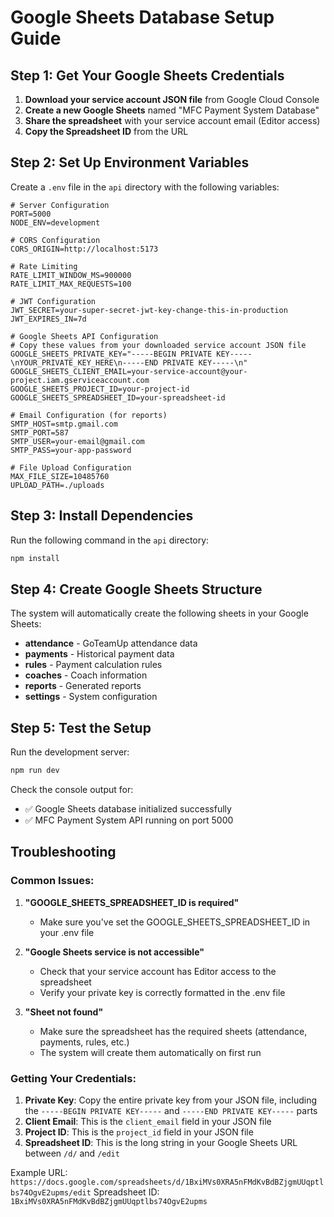 # Google Sheets Database Setup Guide

## Step 1: Get Your Google Sheets Credentials

1. **Download your service account JSON file** from Google Cloud Console
2. **Create a new Google Sheets** named "MFC Payment System Database"
3. **Share the spreadsheet** with your service account email (Editor access)
4. **Copy the Spreadsheet ID** from the URL

## Step 2: Set Up Environment Variables

Create a `.env` file in the `api` directory with the following variables:

```env
# Server Configuration
PORT=5000
NODE_ENV=development

# CORS Configuration
CORS_ORIGIN=http://localhost:5173

# Rate Limiting
RATE_LIMIT_WINDOW_MS=900000
RATE_LIMIT_MAX_REQUESTS=100

# JWT Configuration
JWT_SECRET=your-super-secret-jwt-key-change-this-in-production
JWT_EXPIRES_IN=7d

# Google Sheets API Configuration
# Copy these values from your downloaded service account JSON file
GOOGLE_SHEETS_PRIVATE_KEY="-----BEGIN PRIVATE KEY-----\nYOUR_PRIVATE_KEY_HERE\n-----END PRIVATE KEY-----\n"
GOOGLE_SHEETS_CLIENT_EMAIL=your-service-account@your-project.iam.gserviceaccount.com
GOOGLE_SHEETS_PROJECT_ID=your-project-id
GOOGLE_SHEETS_SPREADSHEET_ID=your-spreadsheet-id

# Email Configuration (for reports)
SMTP_HOST=smtp.gmail.com
SMTP_PORT=587
SMTP_USER=your-email@gmail.com
SMTP_PASS=your-app-password

# File Upload Configuration
MAX_FILE_SIZE=10485760
UPLOAD_PATH=./uploads
```

## Step 3: Install Dependencies

Run the following command in the `api` directory:

```bash
npm install
```

## Step 4: Create Google Sheets Structure

The system will automatically create the following sheets in your Google Sheets:

- **attendance** - GoTeamUp attendance data
- **payments** - Historical payment data
- **rules** - Payment calculation rules
- **coaches** - Coach information
- **reports** - Generated reports
- **settings** - System configuration

## Step 5: Test the Setup

Run the development server:

```bash
npm run dev
```

Check the console output for:
- ✅ Google Sheets database initialized successfully
- ✅ MFC Payment System API running on port 5000

## Troubleshooting

### Common Issues:

1. **"GOOGLE_SHEETS_SPREADSHEET_ID is required"**
   - Make sure you've set the GOOGLE_SHEETS_SPREADSHEET_ID in your .env file

2. **"Google Sheets service is not accessible"**
   - Check that your service account has Editor access to the spreadsheet
   - Verify your private key is correctly formatted in the .env file

3. **"Sheet not found"**
   - Make sure the spreadsheet has the required sheets (attendance, payments, rules, etc.)
   - The system will create them automatically on first run

### Getting Your Credentials:

1. **Private Key**: Copy the entire private key from your JSON file, including the `-----BEGIN PRIVATE KEY-----` and `-----END PRIVATE KEY-----` parts
2. **Client Email**: This is the `client_email` field in your JSON file
3. **Project ID**: This is the `project_id` field in your JSON file
4. **Spreadsheet ID**: This is the long string in your Google Sheets URL between `/d/` and `/edit`

Example URL: `https://docs.google.com/spreadsheets/d/1BxiMVs0XRA5nFMdKvBdBZjgmUUqptlbs74OgvE2upms/edit`
Spreadsheet ID: `1BxiMVs0XRA5nFMdKvBdBZjgmUUqptlbs74OgvE2upms` 